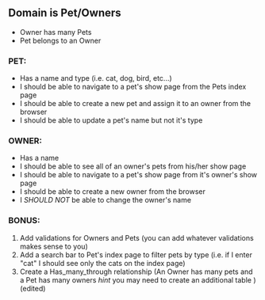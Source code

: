 ## Domain is Pet/Owners
* Owner has many Pets
* Pet belongs to an Owner

### PET:
* Has a name and type (i.e. cat, dog, bird, etc...)
* I should be able to navigate to a pet's show page from the Pets index page
* I should be able to create a new pet and assign it to an owner from the browser
* I should be able to update a pet's name but not it's type

### OWNER:
* Has a name
* I should be able to see all of an owner's pets from his/her show page
* I should be able to navigate to a pet's show page from it's owner's show page
* I should be able to create a new owner from the browser
* I *SHOULD NOT* be able to change the owner's name

### BONUS:
1.  Add validations for Owners and Pets (you can add whatever validations makes sense to you)
2. Add a search bar to Pet's index page to filter pets by type (i.e. if I enter "cat" I should see only the cats on the index page)
3. Create a Has_many_through relationship (An Owner has many pets and a Pet has many owners  *hint* you may need to create an additional table ) (edited)
